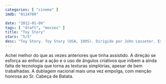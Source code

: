 ```yaml
---
categories: [ "cinema" ]
imdb: "0114709"

date: "2012-01-09"
tags: [ "draft", "movies" ]
title: "Toy Story"
stars: "5/5"
desc: "Toy Story. Toy Story (USA, 1995). Dirigido por John Lasseter. Escrito por John Lasseter, Pete Docter, Andrew Stanton, Joe Ranft, Joss Whedon, Andrew Stanton, Joel Cohen, Alec Sokolow. Com Tom Hanks, Tim Allen, Don Rickles, Jim Varney, Wallace Shawn, John Ratzenberger, Annie Potts, John Morris, Erik von Detten."
---
```

Achei melhor do que as vezes anteriores que tinha assistido. A direção se esforça ao enfocar a ação e o uso de ângulos criativos que inibem a ainda falta de tecnologia que torna as texturas simplórias, apesar de bem trabalhadas. A dublagem nacional mais uma vez empolga, com menção honrosa ao Sr. Cabeça de Batata.

